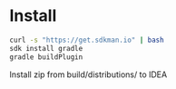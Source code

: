 # Install
```bash
curl -s "https://get.sdkman.io" | bash
sdk install gradle
gradle buildPlugin
```

Install zip from build/distributions/ to IDEA
